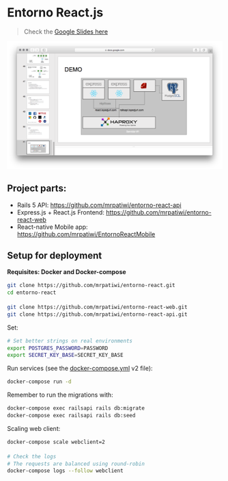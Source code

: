 # Entorno React.js

> Check the [Google Slides here](https://docs.google.com/presentation/d/1CsmFxio9uZcKmU1hSlbJyvL3PeOMQM3EfzrErPlF8Pg/edit?usp=sharing)

[![preview](./media/preview.png)](https://docs.google.com/presentation/d/1CsmFxio9uZcKmU1hSlbJyvL3PeOMQM3EfzrErPlF8Pg/edit?usp=sharing)

## Project parts:

* Rails 5 API: https://github.com/mrpatiwi/entorno-react-api
* Express.js + React.js Frontend: https://github.com/mrpatiwi/entorno-react-web
* React-native Mobile app: https://github.com/mrpatiwi/EntornoReactMobile

## Setup for deployment

**Requisites: Docker and Docker-compose**

```sh
git clone https://github.com/mrpatiwi/entorno-react.git
cd entorno-react

git clone https://github.com/mrpatiwi/entorno-react-web.git
git clone https://github.com/mrpatiwi/entorno-react-api.git
```


Set:

```sh
# Set better strings on real environments
export POSTGRES_PASSWORD=PASSWORD
export SECRET_KEY_BASE=SECRET_KEY_BASE
```

Run services (see the [docker-compose.yml](./docker-compose.yml) v2 file):

```sh
docker-compose run -d
```

Remember to run the migrations with:

```sh
docker-compose exec railsapi rails db:migrate
docker-compose exec railsapi rails db:seed
```

Scaling web client:

```sh
docker-compose scale webclient=2

# Check the logs
# The requests are balanced using round-robin
docker-compose logs --follow webclient
```
